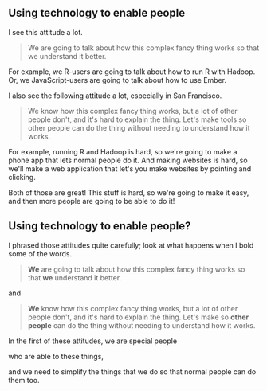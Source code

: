 

## Using technology to enable people
I see this attitude a lot.

> We are going to talk about how this complex fancy thing works so that we understand it better.

For example, we R-users are going to talk about how to run R with Hadoop.
Or, we JavaScript-users are going to talk about how to use Ember.

I also see the following attitude a lot, especially in San Francisco.

> We know how this complex fancy thing works, but a lot of other people don't, and it's hard to explain the thing.
> Let's make tools so other people can do the thing without needing to understand how it works.

For example, running R and Hadoop is hard, so we're going to make a phone
app that lets normal people do it. And making websites is hard, so we'll
make a web application that let's you make websites by pointing and clicking.

Both of those are great! This stuff is hard, so we're going to make it easy,
and then more people are going to be able to do it!

## Using technology to enable people?
I phrased those attitudes quite carefully; look at what happens when I bold some of the words.

> **We** are going to talk about how this complex fancy thing works so that **we** understand it better.

and

> **We** know how this complex fancy thing works, but a lot of other people don't, and it's hard to explain the thing.
> Let's make so **other people** can do the thing without needing to understand how it works.

In the first of these attitudes, we are special people

who are able to  these things,


and we need to simplify the things that we do so that normal people can do them too.
